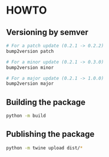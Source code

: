 # HOWTO

## Versioning by semver

```bash
# For a patch update (0.2.1 -> 0.2.2)
bump2version patch

# For a minor update (0.2.1 -> 0.3.0)
bump2version minor

# For a major update (0.2.1 -> 1.0.0)
bump2version major
```

## Building the package

```bash
python -m build
```

## Publishing the package

```bash
python -m twine upload dist/*
```

